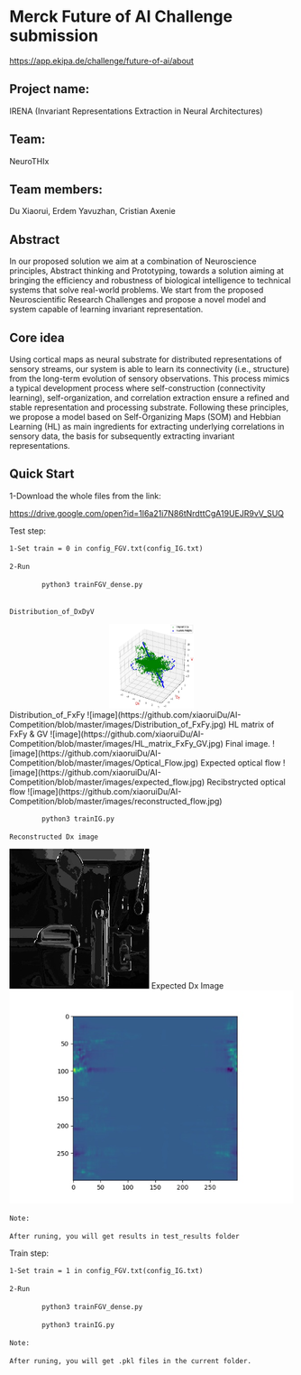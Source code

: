 # Merck Future of AI Challenge submission
https://app.ekipa.de/challenge/future-of-ai/about

## Project name: 
IRENA (Invariant Representations Extraction in Neural Architectures)
## Team: 
NeuroTHIx
## Team members: 
Du Xiaorui, Erdem Yavuzhan, Cristian Axenie

## Abstract
In our proposed solution we aim at a combination of Neuroscience principles, Abstract thinking and Prototyping, towards a solution aiming at bringing the efficiency and robustness of biological intelligence to technical systems that solve real-world problems. We start from the proposed Neuroscientific Research Challenges and propose a novel model and system capable of learning invariant representation.

## Core idea
Using cortical maps as neural substrate for distributed representations of sensory streams, our system is able to learn its connectivity (i.e., structure) from the long-term evolution of sensory observations. This process mimics a typical development process where self-construction (connectivity learning), self-organization, and correlation extraction ensure a refined and stable representation and processing substrate. Following these principles, we propose a model based on Self-Organizing Maps (SOM) and Hebbian Learning (HL) as main ingredients for extracting underlying correlations in sensory data, the basis for subsequently extracting invariant representations.

## Quick Start

1-Download the whole files from the link:

https://drive.google.com/open?id=1I6a21i7N86tNrdttCgA19UEJR9vV_SUQ

Test step:

	1-Set train = 0 in config_FGV.txt(config_IG.txt)

	2-Run

	        python3 trainFGV_dense.py


	Distribution_of_DxDyV

<div align=center><img width="150" height="150" src="https://github.com/xiaoruiDu/AI-Competition/blob/master/images/Distribution_of_DxDyV.jpg"/></div>
	Distribution_of_FxFy
![image](https://github.com/xiaoruiDu/AI-Competition/blob/master/images/Distribution_of_FxFy.jpg)
	HL matrix of FxFy & GV
![image](https://github.com/xiaoruiDu/AI-Competition/blob/master/images/HL_matrix_FxFy_GV.jpg)
	Final image.
![image](https://github.com/xiaoruiDu/AI-Competition/blob/master/images/Optical_Flow.jpg)
	Expected optical flow
![image](https://github.com/xiaoruiDu/AI-Competition/blob/master/images/expected_flow.jpg)
	Recibstrycted optical flow
![image](https://github.com/xiaoruiDu/AI-Competition/blob/master/images/reconstructed_flow.jpg)
	

	        python3 trainIG.py
	
	Reconstructed Dx image
![image](https://github.com/xiaoruiDu/AI-Competition/blob/master/images/rebuild_picture_Dx.jpg)
	Expected Dx Image	
![image](https://github.com/xiaoruiDu/AI-Competition/blob/master/images/HL_matrix_IG.jpg)

	Note: 

	After runing, you will get results in test_results folder


Train step:

	1-Set train = 1 in config_FGV.txt(config_IG.txt)

	2-Run

	        python3 trainFGV_dense.py

       		python3 trainIG.py

	Note: 

	After runing, you will get .pkl files in the current folder.


